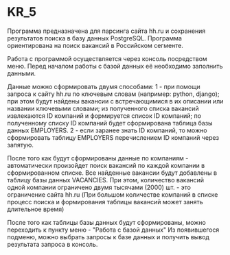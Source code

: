 # KR_5

Программа предназначена для парсинга сайта hh.ru и сохранения результатов поиска в базу данных PostgreSQL.
Программа ориентирована на поиск вакансий в Российском сегменте.

Работа с программой осуществляется через консоль посредством меню.
Перед началом работы с базой данных её необходимо заполнить данными.

Данные можно сформировать двумя способами:
    1 - при помощи запроса к сайту hh.ru по ключевым словам (например: python, django);
        при этом будут найдены вакансии с встречающимися в их описании или названии ключевыми словами;
        из полученного списка вакансий извлекаются ID компаний и формируется список ID компаний;
        по полученному списку ID компаний будет сформирована таблица базы данных EMPLOYERS.
    2 - если заранее знать ID компаний, то можно сформировать таблицу EMPLOYERS перечислением ID компаний
        через запятую.

После того как будут сформированы данные по компаниям - автоматически произойдет поиск вакансий по каждой
компании в сформированном списке. Все найденные вакансии будут добавлены в таблицу базы данных VACANCIES.
При этом, количество вакансий одной компании ограничено двумя тысячами (2000) шт. - это ограничение сайта hh.ru
(При большом количестве компаний в списке процесс поиска и формирования таблицы вакансий может занять
длительное время)

После того как таблицы базы данных будут сформированы, можно переходить к пункту меню - "Работа с базой данных"
Из появившегося подменю, можно выбрать запросы к базе данных и получить вывод результата запроса в консоль.
